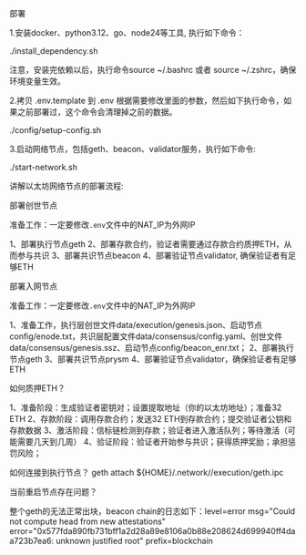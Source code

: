部署

1.安装docker、python3.12、go、node24等工具, 执行如下命令：


./install_dependency.sh

注意，安装完依赖以后，执行命令source ~/.bashrc 或者 source ~/.zshrc，确保环境变量生效。

2.拷贝 .env.template 到 .env 根据需要修改里面的参数，然后如下执行命令，如果之前部署过，这个命令会清理掉之前的数据。

./config/setup-config.sh

3.启动网络节点，包括geth、beacon、validator服务，执行如下命令:

./start-network.sh



讲解以太坊网络节点的部署流程:

部署创世节点

准备工作：一定要修改`.env`文件中的NAT_IP为外网IP

1、部署执行节点geth
2、部署存款合约，验证者需要通过存款合约质押ETH，从而参与共识
3、部署共识节点beacon
4、部署验证节点validator, 确保验证者有足够ETH

部署入网节点

准备工作：一定要修改`.env`文件中的NAT_IP为外网IP

1、准备工作，执行层创世文件data/execution/genesis.json、启动节点config/enode.txt，共识层配置文件data/consensus/config.yaml、创世文件data/consensus/genesis.ssz、启动节点config/beacon_enr.txt；
2、部署执行节点geth
3、部署共识节点prysm
4、部署验证节点validator，确保验证者有足够ETH

如何质押ETH？

1、准备阶段：生成验证者密钥对；设置提取地址（你的以太坊地址）；准备32 ETH
2、存款阶段：调用存款合约；发送32 ETH到存款合约；提交验证者公钥和存款数据
3、激活阶段：信标链检测到存款；验证者进入激活队列；等待激活（可能需要几天到几周）
4、验证阶段：验证者开始参与共识；获得质押奖励；承担惩罚风险；

如何连接到执行节点？
geth attach ${HOME}/.network/<network name>/execution/geth.ipc


当前重启节点存在问题？

整个geth的无法正常出块，beacon chain的日志如下：level=error msg="Could not compute head from new attestations" error="0x577fda890fb731bff1a2d28a89e8106a0b88e208624d699940ff4daa723b7ea6: unknown justified root" prefix=blockchain

